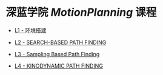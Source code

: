 # 深蓝学院 *MotionPlanning* 课程

* [L1 - 环境搭建](./hw_1/solution/hw_1.md)

* [L2 - SEARCH-BASED PATH FINDING](./hw_2/solution/hw_2_solution.md)

* [L3 - Sampling Based Path Finding](./hw_3_updated/solution/hw_3_solution.md)

* [L4 - KINODYNAMIC PATH FINDING](./hw_4/solution/hw4_solution.md)